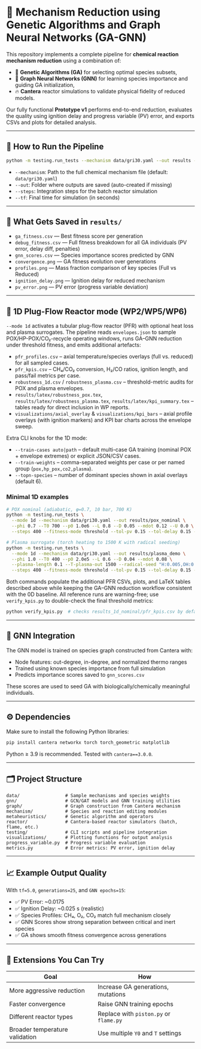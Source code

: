 # 🔬 Mechanism Reduction using Genetic Algorithms and Graph Neural Networks (GA-GNN)

This repository implements a complete pipeline for **chemical reaction mechanism reduction** using a combination of:

- 🧬 **Genetic Algorithms (GA)** for selecting optimal species subsets,
- 🧠 **Graph Neural Networks (GNN)** for learning species importance and guiding GA initialization,
- 🔥 **Cantera** reactor simulations to validate physical fidelity of reduced models.

Our fully functional **Prototype v1** performs end-to-end reduction, evaluates the quality using ignition delay and progress variable (PV) error, and exports CSVs and plots for detailed analysis.

---

## 🚀 How to Run the Pipeline

```bash
python -m testing.run_tests --mechanism data/gri30.yaml --out results --steps 200 --tf 5.0 --fitness-mode standard
````

* `--mechanism`: Path to the full chemical mechanism file (default: `data/gri30.yaml`)
* `--out`: Folder where outputs are saved (auto-created if missing)
* `--steps`: Integration steps for the batch reactor simulation
* `--tf`: Final time for simulation (in seconds)

---

## 📁 What Gets Saved in `results/`

* `ga_fitness.csv` — Best fitness score per generation
* `debug_fitness.csv` — Full fitness breakdown for all GA individuals (PV error, delay diff, penalties)
* `gnn_scores.csv` — Species importance scores predicted by GNN
* `convergence.png` — GA fitness evolution over generations
* `profiles.png` — Mass fraction comparison of key species (Full vs Reduced)
* `ignition_delay.png` — Ignition delay for reduced mechanism
* `pv_error.png` — PV error (progress variable deviation)

---

## 🧵 1D Plug-Flow Reactor mode (WP2/WP5/WP6)

`--mode 1d` activates a tubular plug-flow reactor (PFR) with optional heat loss and plasma surrogates. The pipeline reads
`envelopes.json` to sample POX/HP-POX/CO₂-recycle operating windows, runs GA–GNN reduction under threshold fitness, and
emits additional artefacts:

* `pfr_profiles.csv` – axial temperature/species overlays (full vs. reduced) for all sampled cases.
* `pfr_kpis.csv` – CH₄/CO₂ conversion, H₂/CO ratios, ignition length, and pass/fail metrics per case.
* `robustness_1d.csv` / `robustness_plasma.csv` – threshold-metric audits for POX and plasma envelopes.
* `results/latex/robustness_pox.tex`, `results/latex/robustness_plasma.tex`, `results/latex/kpi_summary.tex` – tables ready for
  direct inclusion in WP reports.
* `visualizations/axial_overlay` & `visualizations/kpi_bars` – axial profile overlays (with ignition markers) and KPI bar charts
  across the envelope sweep.

Extra CLI knobs for the 1D mode:

* `--train-cases auto|path` – default multi-case GA training (nominal POX + envelope extremes) or explicit JSON/CSV cases.
* `--train-weights` – comma-separated weights per case or per named group (`pox,hp_pox,co2,plasma`).
* `--topn-species` – number of dominant species shown in axial overlays (default 6).

### Minimal 1D examples

```bash
# POX nominal (adiabatic, φ=0.7, 10 bar, 700 K)
python -m testing.run_tests \
  --mode 1d --mechanism data/gri30.yaml --out results/pox_nominal \
  --phi 0.7 --T0 700 --p0 1.0e6 --L 0.8 --D 0.05 --mdot 0.12 --U 0.0 \
  --steps 400 --fitness-mode threshold --tol-pv 0.15 --tol-delay 0.15 --tol-timescale 1.5 --tol-resid 0.05

# Plasma surrogate (torch heating to 1500 K with radical seeding)
python -m testing.run_tests \
  --mode 1d --mechanism data/gri30.yaml --out results/plasma_demo \
  --phi 1.0 --T0 400 --p0 2.0e5 --L 0.6 --D 0.04 --mdot 0.08 \
  --plasma-length 0.1 --T-plasma-out 1500 --radical-seed "H:0.005,OH:0.002" \
  --steps 400 --fitness-mode threshold --tol-pv 0.15 --tol-delay 0.15 --tol-timescale 1.5 --tol-resid 0.05
```

Both commands populate the additional PFR CSVs, plots, and LaTeX tables described above while keeping the GA–GNN reduction
workflow consistent with the 0D baseline. All reference runs are warning-free; use `verify_kpis.py` to double-check the final
threshold metrics:

```bash
python verify_kpis.py  # checks results_1d_nominal/pfr_kpis.csv by default
```

---

## 🧠 GNN Integration

The GNN model is trained on species graph constructed from Cantera with:

* Node features: out-degree, in-degree, and normalized thermo ranges
* Trained using known species importance from full simulation
* Predicts importance scores saved to `gnn_scores.csv`

These scores are used to seed GA with biologically/chemically meaningful individuals.

---

## ⚙️ Dependencies

Make sure to install the following Python libraries:

```bash
pip install cantera networkx torch torch_geometric matplotlib
```

Python ≥ 3.9 is recommended. Tested with `cantera==3.0.0`.

---

## 🗂️ Project Structure

```
data/                 # Sample mechanisms and species weights
gnn/                  # GCN/GAT models and GNN training utilities
graph/                # Graph construction from Cantera mechanism
mechanism/            # Species and reaction editing modules
metaheuristics/       # Genetic algorithm and operators
reactor/              # Cantera-based reactor simulators (batch, flame, etc.)
testing/              # CLI scripts and pipeline integration
visualizations/       # Plotting functions for output analysis
progress_variable.py  # Progress variable evaluation
metrics.py            # Error metrics: PV error, ignition delay
```

---

## 📈 Example Output Quality

With `tf=5.0`, `generations=25`, and `GNN epochs=15`:

* ✅ PV Error: \~0.0175
* ✅ Ignition Delay: \~0.025 s (realistic)
* ✅ Species Profiles: CH₄, O₂, CO₂ match full mechanism closely
* ✅ GNN Scores show strong separation between critical and inert species
* ✅ GA shows smooth fitness convergence across generations

---

## 🧪 Extensions You Can Try

| Goal                           | How                                    |
| ------------------------------ | -------------------------------------- |
| More aggressive reduction      | Increase GA generations, mutations     |
| Faster convergence             | Raise GNN training epochs              |
| Different reactor types        | Replace with `piston.py` or `flame.py` |
| Broader temperature validation | Use multiple `Y0` and `T` settings     |

